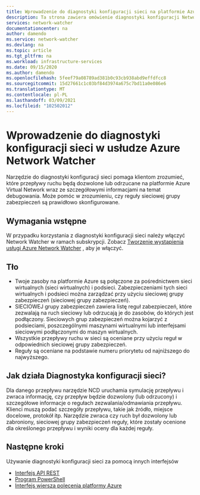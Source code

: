 ```yaml
---
title: Wprowadzenie do diagnostyki konfiguracji sieci na platformie Azure Network Watcher | Microsoft Docs
description: Ta strona zawiera omówienie diagnostyki konfiguracji Network Watcher sieci
services: network-watcher
documentationcenter: na
author: damendo
ms.service: network-watcher
ms.devlang: na
ms.topic: article
ms.tgt_pltfrm: na
ms.workload: infrastructure-services
ms.date: 09/15/2020
ms.author: damendo
ms.openlocfilehash: 5feef79a08789ad381b0c93cb938abd9effdfcc8
ms.sourcegitcommit: 15d27661c1c03bf84d3974a675c7bd11a0e086e6
ms.translationtype: MT
ms.contentlocale: pl-PL
ms.lasthandoff: 03/09/2021
ms.locfileid: "102502012"
---
```

# <a name="introduction-to-network-configuration-diagnostics-in-azure-network-watcher"></a>Wprowadzenie do diagnostyki konfiguracji sieci w usłudze Azure Network Watcher

Narzędzie do diagnostyki konfiguracji sieci pomaga klientom zrozumieć, które przepływy ruchu będą dozwolone lub odrzucane na platformie Azure Virtual Network wraz ze szczegółowymi informacjami na temat debugowania. Może pomóc w zrozumieniu, czy reguły sieciowej grupy zabezpieczeń są prawidłowo skonfigurowane. 

## <a name="pre-requisites"></a>Wymagania wstępne
W przypadku korzystania z diagnostyki konfiguracji sieci należy włączyć Network Watcher w ramach subskrypcji. Zobacz [Tworzenie wystąpienia usługi Azure Network Watcher](./network-watcher-create.md) , aby je włączyć.

## <a name="background"></a>Tło

- Twoje zasoby na platformie Azure są połączone za pośrednictwem sieci wirtualnych (sieci wirtualnych) i podsieci. Zabezpieczeniami tych sieci wirtualnych i podsieci można zarządzać przy użyciu sieciowej grupy zabezpieczeń (sieciowej grupy zabezpieczeń).
- SIECIOWEJ grupy zabezpieczeń zawiera listę reguł zabezpieczeń, które zezwalają na ruch sieciowy lub odrzucają je do zasobów, do których jest podłączony. Sieciowych grup zabezpieczeń można kojarzyć z podsieciami, poszczególnymi maszynami wirtualnymi lub interfejsami sieciowymi podłączonymi do maszyn wirtualnych. 
- Wszystkie przepływy ruchu w sieci są oceniane przy użyciu reguł w odpowiednich sieciowej grupy zabezpieczeń.
- Reguły są oceniane na podstawie numeru priorytetu od najniższego do najwyższego. 

## <a name="how-does-network-configuration-diagnostic-work"></a>Jak działa Diagnostyka konfiguracji sieci? 

Dla danego przepływu narzędzie NCD uruchamia symulację przepływu i zwraca informację, czy przepływ będzie dozwolony (lub odrzucony) i szczegółowe informacje o regułach zezwalania/odmawiania przepływu.  Klienci muszą podać szczegóły przepływu, takie jak źródło, miejsce docelowe, protokół itp. Narzędzie zwraca czy ruch był dozwolony lub zabroniony, sieciowej grupy zabezpieczeń reguły, które zostały ocenione dla określonego przepływu i wyniki oceny dla każdej reguły.

## <a name="next-steps"></a>Następne kroki

Używanie diagnostyki konfiguracji sieci za pomocą innych interfejsów
 - [Interfejs API REST](/rest/api/network-watcher/networkwatchers/getnetworkconfigurationdiagnostic)
 - [Program PowerShell](/powershell/module/az.network/invoke-aznetworkwatchernetworkconfigurationdiagnostic)
 - [Interfejs wiersza polecenia platformy Azure](/cli/azure/network/watcher#az_network_watcher_run_configuration_diagnostic)